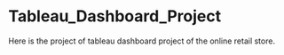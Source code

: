 # Tableau_Dashboard_Project
Here is the project of tableau dashboard project of the online retail store.
